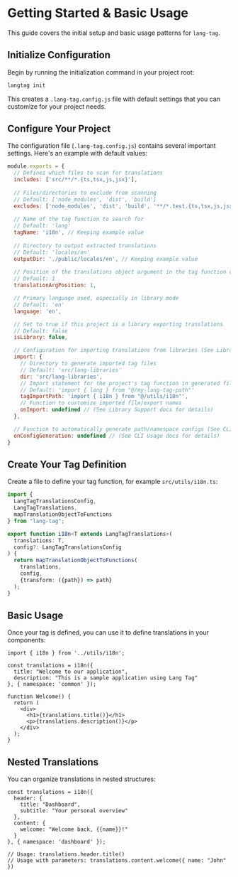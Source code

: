 # Getting Started & Basic Usage

This guide covers the initial setup and basic usage patterns for `lang-tag`.

## Initialize Configuration

Begin by running the initialization command in your project root:

```bash
langtag init
```

This creates a `.lang-tag.config.js` file with default settings that you can customize for your project needs.

## Configure Your Project

The configuration file (`.lang-tag.config.js`) contains several important settings. Here's an example with default values:

```js
module.exports = {
  // Defines which files to scan for translations
  includes: ['src/**/*.{ts,tsx,js,jsx}'], 
  
  // Files/directories to exclude from scanning
  // Default: ['node_modules', 'dist', 'build']
  excludes: ['node_modules', 'dist', 'build', '**/*.test.{ts,tsx,js,jsx}'], // Added common test exclusion
  
  // Name of the tag function to search for
  // Default: 'lang'
  tagName: 'i18n', // Keeping example value
  
  // Directory to output extracted translations
  // Default: 'locales/en'
  outputDir: './public/locales/en', // Keeping example value
  
  // Position of the translations object argument in the tag function call (1 or 2)
  // Default: 1
  translationArgPosition: 1,

  // Primary language used, especially in library mode
  // Default: 'en'
  language: 'en',

  // Set to true if this project is a library exporting translations
  // Default: false
  isLibrary: false,

  // Configuration for importing translations from libraries (See Library Support docs)
  import: {
    // Directory to generate imported tag files
    // Default: 'src/lang-libraries'
    dir: 'src/lang-libraries',
    // Import statement for the project's tag function in generated files
    // Default: 'import { lang } from "@/my-lang-tag-path"'
    tagImportPath: 'import { i18n } from "@/utils/i18n"',
    // Function to customize imported file/export names
    onImport: undefined // (See Library Support docs for details)
  },

  // Function to automatically generate path/namespace configs (See CLI Usage docs)
  onConfigGeneration: undefined // (See CLI Usage docs for details)
}
```

## Create Your Tag Definition

Create a file to define your tag function, for example `src/utils/i18n.ts`:

```ts
import {
  LangTagTranslationsConfig,
  LangTagTranslations,
  mapTranslationObjectToFunctions
} from "lang-tag";

export function i18n<T extends LangTagTranslations>(
  translations: T,
  config?: LangTagTranslationsConfig
) {
  return mapTranslationObjectToFunctions(
    translations,
    config,
    {transform: ({path}) => path}
  );
}
```

## Basic Usage

Once your tag is defined, you can use it to define translations in your components:

```tsx
import { i18n } from '../utils/i18n';

const translations = i18n({
  title: "Welcome to our application",
  description: "This is a sample application using Lang Tag"
}, { namespace: 'common' });

function Welcome() {
  return (
    <div>
      <h1>{translations.title()}</h1>
      <p>{translations.description()}</p>
    </div>
  );
}
```

## Nested Translations

You can organize translations in nested structures:

```tsx
const translations = i18n({
  header: {
    title: "Dashboard",
    subtitle: "Your personal overview"
  },
  content: {
    welcome: "Welcome back, {{name}}!"
  }
}, { namespace: 'dashboard' });

// Usage: translations.header.title()
// Usage with parameters: translations.content.welcome({ name: "John" })
``` 